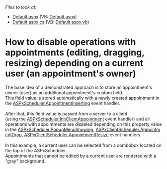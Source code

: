 <!-- default file list -->
*Files to look at*:

* [Default.aspx](./CS/WebApplication1/Default.aspx) (VB: [Default.aspx](./VB/WebApplication1/Default.aspx))
* [Default.aspx.cs](./CS/WebApplication1/Default.aspx.cs) (VB: [Default.aspx.vb](./VB/WebApplication1/Default.aspx.vb))
<!-- default file list end -->
# How to disable operations with appointments (editing, dragging, resizing) depending on a current user (an appointment's owner)


<p>The base idea of a demonstrated approach is to store an appointment's owner (user) as an additional appointment's custom field.<br>This field value is stored automatically with a newly created appointment in the <a href="https://documentation.devexpress.com/#AspNet/DevExpressWebASPxSchedulerASPxScheduler_AppointmentInsertingtopic">ASPxScheduler.AppointmentInserting</a> event handler.<br><br>After that, this field value is passed from a server to a client (using the <a href="https://documentation.devexpress.com/#AspNet/DevExpressWebASPxSchedulerASPxScheduler_InitClientAppointmenttopic">ASPxScheduler.InitClientAppointment</a> event handler) and all operations with appointments are disabled depending on this property value in the <a href="https://documentation.devexpress.com/#AspNet/DevExpressWebASPxSchedulerASPxScheduler_PopupMenuShowingtopic">ASPxScheduler.PopupMenuShowing</a>, <a href="https://documentation.devexpress.com/#AspNet/DevExpressWebASPxSchedulerScriptsASPxClientScheduler_AppointmentDroptopic">ASPxClientScheduler.AppointmentDrop</a>, <a href="https://documentation.devexpress.com/#AspNet/DevExpressWebASPxSchedulerScriptsASPxClientScheduler_AppointmentResizetopic">ASPxClientScheduler.AppointmentResize</a> event handlers.<br><br>In this example, a current user can be selected from a combobox located on the top of the ASPxScheduler.<br>Appointments that cannot be edited by a current user are rendered with a "gray" background.</p>

<br/>



